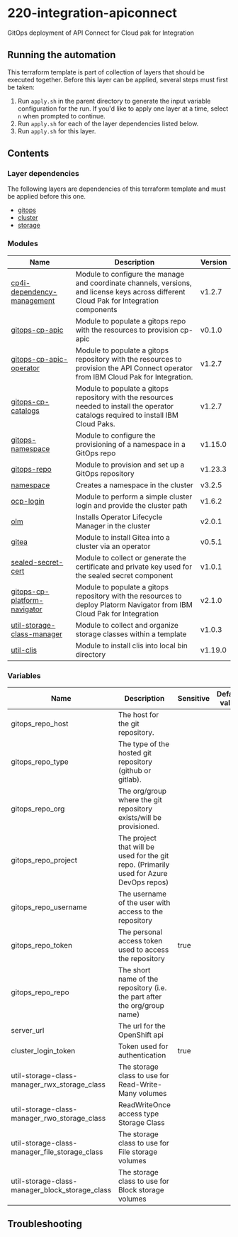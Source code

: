 # 220-integration-apiconnect

GitOps deployment of API Connect for Cloud pak for Integration

## Running the automation

This terraform template is part of collection of layers that should be executed together. Before this layer
can be applied, several steps must first be taken:

1. Run `apply.sh` in the parent directory to generate the input variable configuration for the run. If you'd like to apply one layer at a time, select `n` when prompted to continue.
2. Run `apply.sh` for each of the layer dependencies listed below.
3. Run `apply.sh` for this layer.

## Contents

### Layer dependencies


The following layers are dependencies of this terraform template and must be applied before this one.
- [gitops](../200-openshift-gitops)
- [cluster](../105-ibm-vpc-openshift)
- [storage](../210-ibm-odf-storage)

### Modules

| Name | Description | Version |
|------|-------------|---------|
| [cp4i-dependency-management](https://github.com/cloud-native-toolkit/terraform-cp4i-dependency-management) | Module to configure the manage and coordinate channels, versions, and license keys across different Cloud Pak for Integration components | v1.2.7 |
| [gitops-cp-apic](https://github.com/cloud-native-toolkit/terraform-gitops-cp-apic) | Module to populate a gitops repo with the resources to provision cp-apic | v0.1.0 |
| [gitops-cp-apic-operator](https://github.com/cloud-native-toolkit/terraform-gitops-cp-apic-operator) | Module to populate a gitops repository with the resources to provision the API Connect operator from IBM Cloud Pak for Integration. | v1.2.7 |
| [gitops-cp-catalogs](https://github.com/cloud-native-toolkit/terraform-gitops-cp-catalogs) | Module to populate a gitops repository with the resources needed to install the operator catalogs required to install IBM Cloud Paks. | v1.2.7 |
| [gitops-namespace](https://github.com/cloud-native-toolkit/terraform-gitops-namespace) | Module to configure the provisioning of a namespace in a GitOps repo | v1.15.0 |
| [gitops-repo](https://github.com/cloud-native-toolkit/terraform-tools-gitops) | Module to provision and set up a GitOps repository | v1.23.3 |
| [namespace](https://github.com/cloud-native-toolkit/terraform-k8s-namespace) | Creates a namespace in the cluster | v3.2.5 |
| [ocp-login](https://github.com/cloud-native-toolkit/terraform-ocp-login) | Module to perform a simple cluster login and provide the cluster path | v1.6.2 |
| [olm](https://github.com/cloud-native-toolkit/terraform-k8s-olm) | Installs Operator Lifecycle Manager in the cluster | v2.0.1 |
| [gitea](https://github.com/cloud-native-toolkit/terraform-tools-gitea) | Module to install Gitea into a cluster via an operator | v0.5.1 |
| [sealed-secret-cert](https://github.com/cloud-native-toolkit/terraform-util-sealed-secret-cert) | Module to collect or generate the certificate and private key used for the sealed secret component | v1.0.1 |
| [gitops-cp-platform-navigator](https://github.com/cloud-native-toolkit/terraform-gitops-cp-platform-navigator) | Module to populate a gitops repository with the resources to deploy Platorm Navigator from IBM Cloud Pak for Integration | v2.1.0 |
| [util-storage-class-manager](https://github.com/cloud-native-toolkit/terraform-util-storage-class-manager) | Module to collect and organize storage classes within a template | v1.0.3 |
| [util-clis](https://github.com/cloud-native-toolkit/terraform-util-clis) | Module to install clis into local bin directory | v1.19.0 |

### Variables

| Name | Description | Sensitive | Default value |
|------|-------------|-----------|---------------|
| gitops_repo_host | The host for the git repository. |  |  |
| gitops_repo_type | The type of the hosted git repository (github or gitlab). |  |  |
| gitops_repo_org | The org/group where the git repository exists/will be provisioned. |  |  |
| gitops_repo_project | The project that will be used for the git repo. (Primarily used for Azure DevOps repos) |  |  |
| gitops_repo_username | The username of the user with access to the repository |  |  |
| gitops_repo_token | The personal access token used to access the repository | true |  |
| gitops_repo_repo | The short name of the repository (i.e. the part after the org/group name) |  |  |
| server_url | The url for the OpenShift api |  |  |
| cluster_login_token | Token used for authentication | true |  |
| util-storage-class-manager_rwx_storage_class | The storage class to use for Read-Write-Many volumes |  |  |
| util-storage-class-manager_rwo_storage_class | ReadWriteOnce access type Storage Class |  |  |
| util-storage-class-manager_file_storage_class | The storage class to use for File storage volumes |  |  |
| util-storage-class-manager_block_storage_class | The storage class to use for Block storage volumes |  |  |

## Troubleshooting

